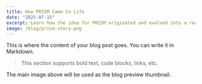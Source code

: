 ```yaml
---
title: How PRISM Came to Life
date: "2025-07-15"
excerpt: Learn how the idea for PRISM originated and evolved into a real product.
image: /blog/prism-story.png
---
```


This is where the content of your blog post goes. You can write it in Markdown.

> This section supports bold text, code blocks, links, etc.

The main image above will be used as the blog preview thumbnail.
